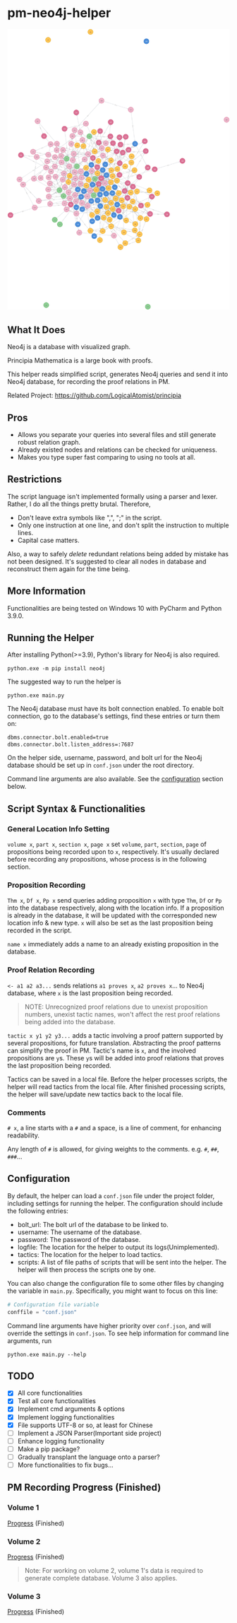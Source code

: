 # pm-neo4j-helper
![Proof relations in PM for chapter 1-5](graph.png)
## What It Does

Neo4j is a database with visualized graph.

Principia Mathematica is a large book with proofs.

This helper reads simplified script, generates Neo4j queries and send it into Neo4j database, for recording the proof relations in PM.

Related Project: https://github.com/LogicalAtomist/principia

## Pros

- Allows you separate your queries into several files and still generate robust relation graph.
- Already existed nodes and relations can be checked for uniqueness.
- Makes you type super fast comparing to using no tools at all.

## Restrictions

The script language isn't implemented formally using a parser and lexer. Rather, I do all the things pretty brutal. Therefore,

- Don't leave extra symbols like ",", ";" in the script.
- Only one instruction at one line, and don't split the instruction to multiple lines.
- Capital case matters.

Also, a way to safely *delete* redundant relations being added by mistake has not been designed. It's suggested to clear all nodes in database and reconstruct them again for the time being.

## More Information

Functionalities are being tested on Windows 10 with PyCharm and Python 3.9.0.

## Running the Helper

After installing Python(>=3.9), Python's library for Neo4j is also required.

```commandline
python.exe -m pip install neo4j
```

The suggested way to run the helper is

```commandline
python.exe main.py
```

The Neo4j database must have its bolt connection enabled. To enable bolt connection, go to the database's settings, find these entries or turn them on:

```
dbms.connector.bolt.enabled=true
dbms.connector.bolt.listen_address=:7687
```

On the helper side, username, password, and bolt url for the Neo4j database should be set up in `conf.json` under the root directory. 

Command line arguments are also available. See the [configuration](#configuration) section below.

## Script Syntax & Functionalities

### General Location Info Setting

`volume x`, `part x`, `section x`, `page x` set `volume`, `part`, `section`, `page` of propositions being recorded upon to `x`, respectively. It's usually
declared before recording any propositions, whose process is in the following section.

### Proposition Recording

`Thm x`, `Df x`, `Pp x` send queries adding proposition `x` with type `Thm`, `Df` or `Pp` into the database respectively, along with the location info. If a proposition is already in the database, 
it will be updated with the corresponded new location info & new type. `x` will also be set as the last proposition being recorded in the script.

`name x` immediately adds a name to an already existing proposition in the database.

### Proof Relation Recording

`<- a1 a2 a3...` sends relations `a1 proves x`, `a2 proves x`... to Neo4j database, where `x` is the last proposition being recorded.

> NOTE: Unrecognized proof relations due to unexist proposition numbers, unexist tactic names, won't affect the rest proof relations being added into the database.

`tactic x y1 y2 y3...` adds a tactic involving a proof pattern supported by several propositions, for future translation. Abstracting the proof patterns can simplify the proof in PM. Tactic's name is `x`, and the involved propositions are `y`s. These `y`s will be added into proof relations that proves the last proposition being recorded.

Tactics can be saved in a local file. Before the helper processes scripts, the helper will read tactics from the local file. After finished processing scripts, the helper will save/update new tactics back to the local file.

### Comments

`# x`, a line starts with a `#` and a space, is a line of comment, for enhancing readability.

Any length of `#` is allowed, for giving weights to the comments. e.g. `#`, `##`, `###`...

## Configuration
By default, the helper can load a `conf.json` file under the project folder, including settings for running the helper. The configuration should include the following entries:

- bolt_url: The bolt url of the database to be linked to. 
- username: The username of the database.
- password: The password of the database.
- logfile: The location for the helper to output its logs(Unimplemented).
- tactics: The location for the helper to load tactics.
- scripts: A list of file paths of scripts that will be sent into the helper. The helper will then process the scripts one by one.

You can also change the configuration file to some other files by changing the variable in `main.py`. Specifically, you might want to focus on this line:
```python
# Configuration file variable
conffile = "conf.json"
```

Command line arguments have higher priority over `conf.json`, and will override the settings in `conf.json`. To see help information for command line arguments, run

```commandline
python.exe main.py --help
```

## TODO

- [x] All core functionalities
- [x] Test all core functionalities
- [x] Implement cmd arguments & options
- [x] Implement logging functionalities
- [x] File supports UTF-8 or so, at least for Chinese
- [ ] Implement a JSON Parser(Important side project)
- [ ] Enhance logging functionality  
- [ ] Make a pip package?
- [ ] Gradually transplant the language onto a parser?  
- [ ] More functionalities to fix bugs...

## PM Recording Progress (Finished)

### Volume 1
[Progress](scripts/v1/) (Finished)

### Volume 2
[Progress](scripts/v2/) (Finished)
> Note: For working on volume 2, volume 1's data is required to generate complete database. Volume 3 also applies.  

### Volume 3
[Progress](scripts/v3/) (Finished)